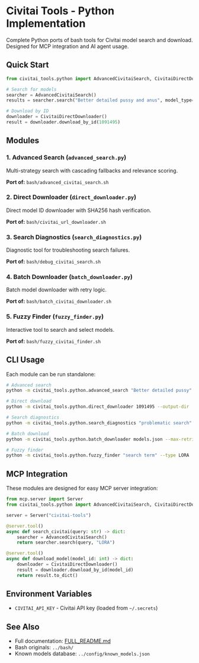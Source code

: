 # Civitai Tools - Python Implementation

Complete Python ports of bash tools for Civitai model search and download. Designed for MCP integration and AI agent usage.

## Quick Start

```python
from civitai_tools.python import AdvancedCivitaiSearch, CivitaiDirectDownloader

# Search for models
searcher = AdvancedCivitaiSearch()
results = searcher.search("Better detailed pussy and anus", model_type="LORA")

# Download by ID
downloader = CivitaiDirectDownloader()
result = downloader.download_by_id(1091495)
```

## Modules

### 1. Advanced Search (`advanced_search.py`)
Multi-strategy search with cascading fallbacks and relevance scoring.

**Port of:** `bash/advanced_civitai_search.sh`

### 2. Direct Downloader (`direct_downloader.py`)
Direct model ID downloader with SHA256 hash verification.

**Port of:** `bash/civitai_url_downloader.sh`

### 3. Search Diagnostics (`search_diagnostics.py`)
Diagnostic tool for troubleshooting search failures.

**Port of:** `bash/debug_civitai_search.sh`

### 4. Batch Downloader (`batch_downloader.py`)
Batch model downloader with retry logic.

**Port of:** `bash/batch_civitai_downloader.sh`

### 5. Fuzzy Finder (`fuzzy_finder.py`)
Interactive tool to search and select models.

**Port of:** `bash/fuzzy_civitai_finder.sh`

## CLI Usage

Each module can be run standalone:

```bash
# Advanced search
python -m civitai_tools.python.advanced_search "Better detailed pussy" --type LORA

# Direct download
python -m civitai_tools.python.direct_downloader 1091495 --output-dir ./models

# Search diagnostics
python -m civitai_tools.python.search_diagnostics "problematic search" --export report.json

# Batch download
python -m civitai_tools.python.batch_downloader models.json --max-retries 3

# Fuzzy finder
python -m civitai_tools.python.fuzzy_finder "search term" --type LORA
```

## MCP Integration

These modules are designed for easy MCP server integration:

```python
from mcp.server import Server
from civitai_tools.python import AdvancedCivitaiSearch, CivitaiDirectDownloader

server = Server("civitai-tools")

@server.tool()
async def search_civitai(query: str) -> dict:
    searcher = AdvancedCivitaiSearch()
    return searcher.search(query, "LORA")

@server.tool()
async def download_model(model_id: int) -> dict:
    downloader = CivitaiDirectDownloader()
    result = downloader.download_by_id(model_id)
    return result.to_dict()
```

## Environment Variables

- `CIVITAI_API_KEY` - Civitai API key (loaded from `~/.secrets`)

## See Also

- Full documentation: [FULL_README.md](./FULL_README.md)
- Bash originals: `../bash/`
- Known models database: `../config/known_models.json`